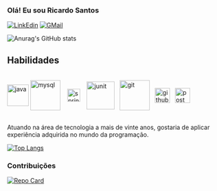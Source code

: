 ### Olá! Eu sou Ricardo Santos


[![LinkEdin](https://img.shields.io/badge/LinkedIn-0077B5?style=for-the-badge&logo=linkedin&logoColor=white)](https://linkedin.com/in/ricardo-ribeiro-santos)
[![GMail](https://img.shields.io/badge/Gmail-D14836?style=for-the-badge&logo=gmail&logoColor=white)](mailto:chaonks@gmail.com)

![Anurag's GitHub stats](https://github-readme-stats.vercel.app/api?username=chaonks&show_icons=true&theme=transparent&bg_color=1C1C1C&border_color=30A3DC&title_color=&text_color=FFF)

## Habilidades

<div style="display: inline_block"></br>
  <img height="50" width="" align="center"alt="java"src="https://cdn.jsdelivr.net/gh/devicons/devicon/icons/java/java-original-wordmark.svg"/>
  <img height="70" width="" align="center"alt="mysql"src="https://cdn.jsdelivr.net/gh/devicons/devicon/icons/mysql/mysql-original-wordmark.svg" />&nbsp;&nbsp;&nbsp;
  <img height="30" width="" align="center"alt="spring"src="https://cdn.jsdelivr.net/gh/devicons/devicon/icons/spring/spring-original.svg" /> &nbsp;&nbsp;
  <img height="65" width="" align="center"alt="junit"src="https://avatars.githubusercontent.com/u/874086?s=200&v=4" />&nbsp;&nbsp;
  <img height="70" width="" align="center"alt="git"src="https://cdn.jsdelivr.net/gh/devicons/devicon/icons/git/git-plain-wordmark.svg" />&nbsp;&nbsp;
  <img height="35" width="" align="center"alt="github"src="https://cdn-icons-png.flaticon.com/512/270/270798.png" />&nbsp;&nbsp;
  <img height="35" width="" align="center"alt="postman"src="https://www.svgrepo.com/show/354202/postman-icon.svg" />
              
</div></br>

Atuando na área de tecnologia a mais de vinte anos, gostaria de aplicar experiência adquirida no mundo da programação.

[![Top Langs](https://github-readme-stats.vercel.app/api/top-langs/?username=Chaonks&layout=donut-vertical&bg_color=1C1C1C&border_color=30A3DC&title_color=&text_color=FFF)](https://github.com/Chaonks/github-readme-stats)

### Contribuições

[![Repo Card](https://github-readme-stats.vercel.app/api/pin/?username=Chaonks&repo=dio-lab-open-source&bg_color=1C1C1C&border_color=30A3DC&show_icons=true&icon_color=30A3DC&title_color=&text_color=FFF)](https://github.com/Chaonks/dio-lab-open-source)

